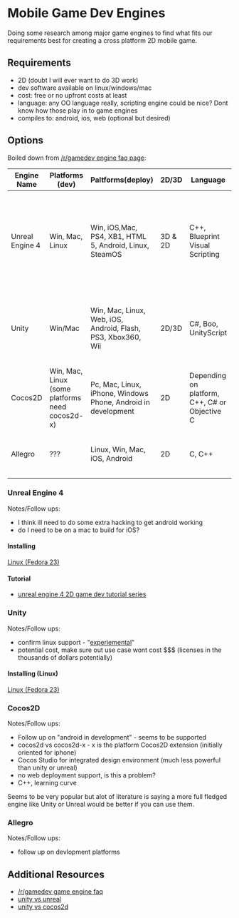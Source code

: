 # Mobile Game Dev Engines
Doing some research among major game engines to find what fits our requirements best
for creating a cross platform 2D mobile game.

## Requirements
* 2D (doubt I will ever want to do 3D work)
* dev software available on linux/windows/mac
* cost: free or no upfront costs at least
* language: any OO language really, scripting engine could be nice? Dont know how those play in to game engines
* compiles to: android, ios, web (optional but desired)

## Options
Boiled down from [/r/gamedev engine faq page](https://www.reddit.com/r/gamedev/wiki/engine_faq):

Engine Name|Platforms (dev)| Paltforms(deploy)|2D/3D|Language|Cost|Pros|Cons
---|---|---|---|---|---|---|---
Unreal Engine 4|Win, Mac, Linux|Win, iOS,Mac, PS4, XB1, HTML 5, Android, Linux, SteamOS|3D & 2D|C++, Blueprint Visual Scripting|5% of profits from sales|Good documentation, Powerful tools/editor, active community, Does not require active subscription to release a game, Oculus/Morpheus VR Support|Not beginner friendly
Unity|Win/Mac|Win, Mac, Linux, Web, iOS, Android, Flash, PS3, Xbox360, Wii|2D/3D|C#, Boo, UnityScript|Free for commercial basic on Win/Mac, $$$ for other platforms, pro license|Great Asset Pipeline, 1-Click deploy to different platforms, Large, Active community, good documentation|Messy with version control, not as graphically capable as AAA engines
Cocos2D|Win, Mac, Linux (some platforms need cocos2d-x)|Pc, Mac, Linux, iPhone, Windows Phone, Android in development|2D|Depending on platform, C++, C# or Objective C|Free|Large number of resources online, very powerful for 2D games, widely used for commercial ios development|not as active a community
Allegro|???|Linux, Win, Mac, iOS, Android|2D|C, C++|Free|low-level functionality, good documentation, active community|new version may be lacking in some documentation, low-level

### Unreal Engine 4
Notes/Follow ups:
* I think ill need to do some extra hacking to get android working
* do I need to be on a mac to build for iOS?

#### Installing
[Linux (Fedora 23)](unreal-engine-install.md)

#### Tutorial
* [unreal engine 4 2D game dev tutorial series](http://www.gamefromscratch.com/page/Unreal-Engine-2D-Game-Development-Tutorial-Series.aspx)

### Unity
Notes/Follow ups:
* confirm linux support - "[experiemental](https://blogs.unity3d.com/2015/08/26/unity-comes-to-linux-experimental-build-now-available/)"
* potential cost, make sure out use case wont cost $$$ (licenses in the thousands of dollars potentially)

#### Installing (Linux)
[Linux (Fedora 23)](unity-install.md)


### Cocos2D
Notes/Follow ups:
* Follow up on "android in development" - seems to be supported
* cocos2d vs cocos2d-x - x is the platform Cocos2D extension (initially oriented for iphone)
* Cocos Studio for integrated design environment (much less powerful than unity or unreal)
* no web deployment support, is this a problem?
* C++, learning curve

Seems to be very popular but alot of literature is saying a more full fledged engine like
Unity or Unreal would be better if you can use them.

### Allegro
Notes/Follow ups:
* follow up on devlopment platforms

## Additional Resources
* [/r/gamedev game engine faq](https://www.reddit.com/r/gamedev/wiki/engine_faq)
* [unity vs unreal](http://www.makinggames.biz/feature/unreal-vs-unity-which-engine-is-better-for-mobile-games,8472.html)
* [unity vs cocos2d](https://en.yeeply.com/blog/comparison-between-unity-and-cocos2d-platforms-for-2d-game-developments/)
